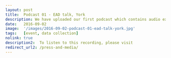 ```yaml
---
layout: post
title:  Podcast 01 - EAD talk, York
description: We have uploaded our first podcast which contains audio extracts from Mariana’s talk at York Festival of Ideas on June 13 2016. 
date:   2016-09-02
image:  '/images/2016-09-02-podcast-01-ead-talk-york.jpg'
tags:   [event, data collection]
nolink: true
description2:  To listen to this recording, please visit 
redirect_url2: /press-and-media/
---
```


<!--
- can I add a heading anchor to the redirect_url2 link?
-->